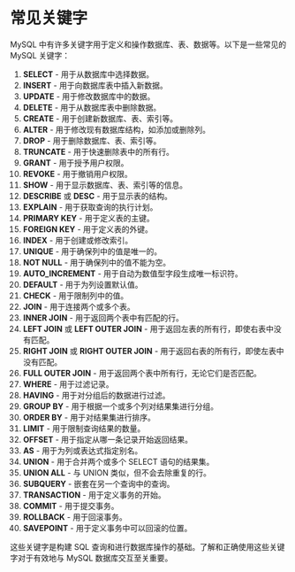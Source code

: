 # 常见关键字

MySQL 中有许多关键字用于定义和操作数据库、表、数据等。以下是一些常见的 MySQL 关键字：

1. **SELECT** - 用于从数据库中选择数据。
2. **INSERT** - 用于向数据库表中插入新数据。
3. **UPDATE** - 用于修改数据库中的数据。
4. **DELETE** - 用于从数据库表中删除数据。
5. **CREATE** - 用于创建新数据库、表、索引等。
6. **ALTER** - 用于修改现有数据库结构，如添加或删除列。
7. **DROP** - 用于删除数据库、表、索引等。
8. **TRUNCATE** - 用于快速删除表中的所有行。
9. **GRANT** - 用于授予用户权限。
10. **REVOKE** - 用于撤销用户权限。
11. **SHOW** - 用于显示数据库、表、索引等的信息。
12. **DESCRIBE** 或 **DESC** - 用于显示表的结构。
13. **EXPLAIN** - 用于获取查询的执行计划。
14. **PRIMARY KEY** - 用于定义表的主键。
15. **FOREIGN KEY** - 用于定义表的外键。
16. **INDEX** - 用于创建或修改索引。
17. **UNIQUE** - 用于确保列中的值是唯一的。
18. **NOT NULL** - 用于确保列中的值不能为空。
19. **AUTO_INCREMENT** - 用于自动为数值型字段生成唯一标识符。
20. **DEFAULT** - 用于为列设置默认值。
21. **CHECK** - 用于限制列中的值。
22. **JOIN** - 用于连接两个或多个表。
23. **INNER JOIN** - 用于返回两个表中有匹配的行。
24. **LEFT JOIN** 或 **LEFT OUTER JOIN** - 用于返回左表的所有行，即使右表中没有匹配。
25. **RIGHT JOIN** 或 **RIGHT OUTER JOIN** - 用于返回右表的所有行，即使左表中没有匹配。
26. **FULL OUTER JOIN** - 用于返回两个表中所有行，无论它们是否匹配。
27. **WHERE** - 用于过滤记录。
28. **HAVING** - 用于对分组后的数据进行过滤。
29. **GROUP BY** - 用于根据一个或多个列对结果集进行分组。
30. **ORDER BY** - 用于对结果集进行排序。
31. **LIMIT** - 用于限制查询结果的数量。
32. **OFFSET** - 用于指定从哪一条记录开始返回结果。
33. **AS** - 用于为列或表达式指定别名。
34. **UNION** - 用于合并两个或多个 SELECT 语句的结果集。
35. **UNION ALL** - 与 UNION 类似，但不会去除重复的行。
36. **SUBQUERY** - 嵌套在另一个查询中的查询。
37. **TRANSACTION** - 用于定义事务的开始。
38. **COMMIT** - 用于提交事务。
39. **ROLLBACK** - 用于回滚事务。
40. **SAVEPOINT** - 用于定义事务中可以回滚的位置。

这些关键字是构建 SQL 查询和进行数据库操作的基础。了解和正确使用这些关键字对于有效地与 MySQL 数据库交互至关重要。
